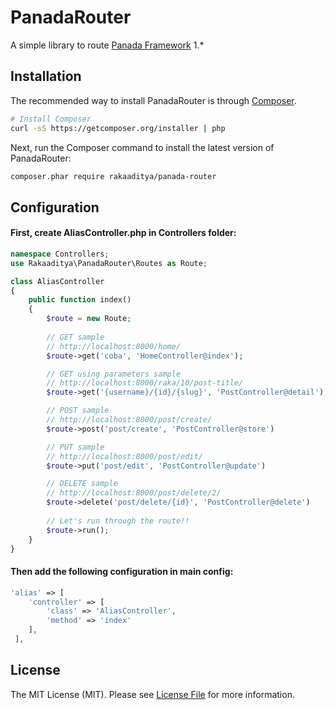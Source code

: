 # PanadaRouter

A simple library to route [Panada Framework](http://panadaframework.com/) 1.*

## Installation

The recommended way to install PanadaRouter is through
[Composer](http://getcomposer.org).

```bash
# Install Composer
curl -sS https://getcomposer.org/installer | php
```

Next, run the Composer command to install the latest version of PanadaRouter:

```bash
composer.phar require rakaaditya/panada-router
```
## Configuration

#### First, create AliasController.php in Controllers folder:

```php
namespace Controllers;
use Rakaaditya\PanadaRouter\Routes as Route;

class AliasController
{
    public function index()
    {
        $route = new Route;
        
        // GET sample
        // http://localhost:8000/home/
        $route->get('coba', 'HomeController@index');

        // GET using parameters sample
        // http://localhost:8000/raka/10/post-title/
        $route->get('{username}/{id}/{slug}', 'PostController@detail');

        // POST sample
        // http://localhost:8000/post/create/
        $route->post('post/create', 'PostController@store')

        // PUT sample
        // http://localhost:8000/post/edit/
        $route->put('post/edit', 'PostController@update')

        // DELETE sample
        // http://localhost:8000/post/delete/2/
        $route->delete('post/delete/{id}', 'PostController@delete')
        
        // Let's run through the route!!
        $route->run();
    }
}

```

#### Then add the following configuration in main config:
```php
'alias' => [
    'controller' => [
        'class' => 'AliasController',
        'method' => 'index'
    ],
 ],
```
## License
The MIT License (MIT). Please see [License File](LICENSE.md) for more information.